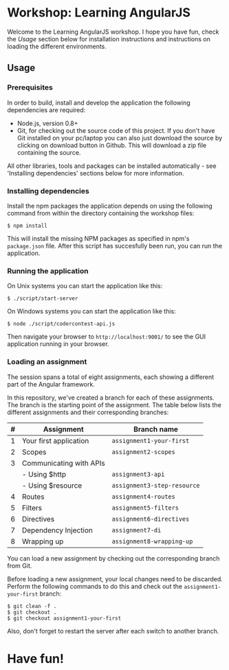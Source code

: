 # Workshop: Learning AngularJS

Welcome to the Learning AngularJS workshop. I hope you have fun, check the
*Usage* section below for installation instructions and instructions on loading
the different environments.

## Usage

### Prerequisites

In order to build, install and develop the application the following
dependencies are required:

* Node.js, version 0.8+
* Git, for checking out the source code of this project. If you don't have Git
  installed on your pc/laptop you can also just download the source by clicking
  on download button in Github. This will download a zip file containing the
  source.

All other libraries, tools and packages can be installed automatically - see
'Installing dependencies' sections below for more information.

### Installing dependencies

Install the npm packages the application depends on using the following command
from within the directory containing the workshop files:

```
$ npm install
```

This will install the missing NPM packages as specified in npm's `package.json`
file. After this script has succesfully been run, you can run the application.

### Running the application

On Unix systems you can start the application like this:

```
$ ./script/start-server
```

On Windows systems you can start the application like this:

```
$ node ./script/codercontest-api.js
```

Then navigate your browser to `http://localhost:9001/` to see the GUI
application running in your browser.

### Loading an assignment

The session spans a total of eight assignments, each showing a different part of
the Angular framework.

In this repository, we've created a branch for each of these assignments. The
branch is the starting point of the assignment. The table below lists the
different assignments and their corresponding branches:

| # | Assignment                | Branch name                 |
|---| ------------------------- | --------------------------- |
| 1 | Your first application    | `assignment1-your-first`    |
| 2 | Scopes                    | `assignment2-scopes`        |
| 3 | Communicating with APIs   |                             |
|   | - Using $http             | `assignment3-api`           |
|   | - Using $resource         | `assignment3-step-resource` |
| 4 | Routes                    | `assignment4-routes`        |
| 5 | Filters                   | `assignment5-filters`       |
| 6 | Directives                | `assignment6-directives`    |
| 7 | Dependency Injection      | `assignment7-di`            |
| 8 | Wrapping up               | `assignment8-wrapping-up`   |

You can load a new assignment by checking out the corresponding branch from Git.

Before loading a new assignment, your local changes need to be discarded.
Perform the following commands to do this and check out the
`assignment1-your-first` branch:

```
$ git clean -f .
$ git checkout .
$ git checkout assignment1-your-first
```

Also, don't forget to restart the server after each switch to another branch.

# Have fun!
